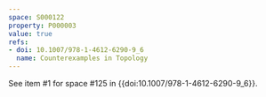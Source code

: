 ```yaml
---
space: S000122
property: P000003
value: true
refs:
- doi: 10.1007/978-1-4612-6290-9_6
  name: Counterexamples in Topology
---
```


See item #1 for space #125 in {{doi:10.1007/978-1-4612-6290-9_6}}.
